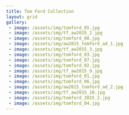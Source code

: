 ```yaml
---
title: Tom Ford Collection
layout: grid
gallery:
 - image: /assets/img/tomford_05.jpg
 - image: /assets/img/tf_aw2015_2.jpg
 - image: /assets/img/tomford_08.jpg
 - image: /assets/img/aw2015_tomford_ad_1.jpg
 - image: /assets/img/tf_aw2015_3.jpg
 - image: /assets/img/tomford_03.jpg
 - image: /assets/img/tomford_07.jpg
 - image: /assets/img/tomford_02.jpg
 - image: /assets/img/tf_aw2015_9.jpg
 - image: /assets/img/tomford_01.jpg
 - image: /assets/img/tomford_06.jpg
 - image: /assets/img/aw2015_tomford_ad_2.jpg
 - image: /assets/img/tf_aw2015_10.jpg
 - image: /assets/img/tomford_2015_2.jpg
 - image: /assets/img/tomford_04.jpg
---
```

